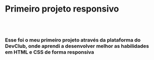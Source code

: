 <h1> Primeiro projeto responsivo </h1>
<br>
<br>
<h3> Esse foi o meu primeiro projeto através da plataforma do DevClub, onde aprendi a desenvolver melhor as habilidades em HTML e CSS de forma responsiva</h3>
